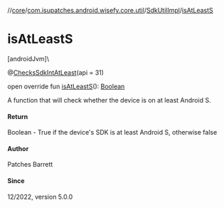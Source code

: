 //[core](../../../index.md)/[com.isupatches.android.wisefy.core.util](../index.md)/[SdkUtilImpl](index.md)/[isAtLeastS](is-at-least-s.md)

# isAtLeastS

[androidJvm]\

@[ChecksSdkIntAtLeast](https://developer.android.com/reference/kotlin/androidx/annotation/ChecksSdkIntAtLeast.html)(api = 31)

open override fun [isAtLeastS](is-at-least-s.md)(): [Boolean](https://kotlinlang.org/api/latest/jvm/stdlib/kotlin/-boolean/index.html)

A function that will check whether the device is on at least Android S.

#### Return

Boolean - True if the device's SDK is at least Android S, otherwise false

#### Author

Patches Barrett

#### Since

12/2022, version 5.0.0
